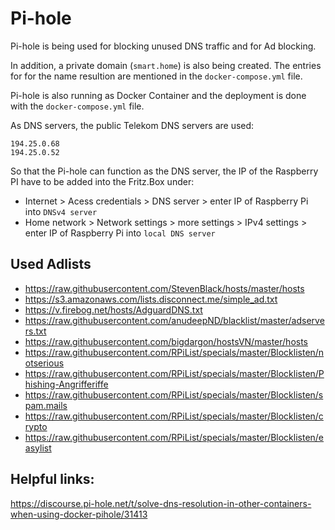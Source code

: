 # Pi-hole
Pi-hole is being used for blocking unused DNS traffic and for Ad blocking.

In addition, a private domain (`smart.home`) is also being created. The entries for for the name resultion are mentioned in the `docker-compose.yml` file.

Pi-hole is also running as Docker Container and the deployment is done with the `docker-compose.yml` file.

As DNS servers, the public Telekom DNS servers are used:

```
194.25.0.68
194.25.0.52
```

So that the Pi-hole can function as the DNS server, the IP of the Raspberry PI have to be added into the Fritz.Box under:

- Internet > Acess credentials > DNS server > enter IP of Raspberry Pi into `DNSv4 server`
- Home network > Network settings > more settings > IPv4 settings > enter IP of Raspberry Pi into `local DNS server`

## Used Adlists
- https://raw.githubusercontent.com/StevenBlack/hosts/master/hosts
- https://s3.amazonaws.com/lists.disconnect.me/simple_ad.txt
- https://v.firebog.net/hosts/AdguardDNS.txt
- https://raw.githubusercontent.com/anudeepND/blacklist/master/adservers.txt
- https://raw.githubusercontent.com/bigdargon/hostsVN/master/hosts
- https://raw.githubusercontent.com/RPiList/specials/master/Blocklisten/notserious
- https://raw.githubusercontent.com/RPiList/specials/master/Blocklisten/Phishing-Angrifferiffe
- https://raw.githubusercontent.com/RPiList/specials/master/Blocklisten/spam.mails
- https://raw.githubusercontent.com/RPiList/specials/master/Blocklisten/crypto
- https://raw.githubusercontent.com/RPiList/specials/master/Blocklisten/easylist


## Helpful links:
https://discourse.pi-hole.net/t/solve-dns-resolution-in-other-containers-when-using-docker-pihole/31413
